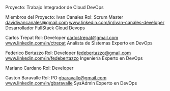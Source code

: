 Proyecto: Trabajo Integrador de Cloud DevOps

Miembros del Proyecto:
Ivan Canales
Rol: Scrum Master
davidivancanales@gmail.com
www.linkedin.com/in/ivan-canales-developer
Desarrollador FullStack
Cloud Devops

Carlos Trepat
Rol: Developer
carlostrepat@gmail.com
www.linkedin.com/in/ctrepat
Analista de Sistemas
Experto en DevOps

Federico Bertazzo
Rol: Developer
fedebertazzo@gmail.com
www.linkedin.com/in/fedebertazzo
Ingeniería
Experto en DevOps

Mariano Cardano
Rol: Developer

Gaston Baravalle
Rol: PO
gbaravalle@gmail.com
www.linkedin.com/in/gbaravalle
SysAdmin
Experto en DevOps
